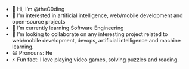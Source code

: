 - 👋 Hi, I’m @theC0ding
- 👀 I’m interested in artificial intelligence, web/mobile development and open-source projects
- 🌱 I’m currently learning Software Engineering
- 💞️ I’m looking to collaborate on any interesting project related to web/mobile development, devops, artificial intelligence and machine learning.
- 😄 Pronouns: He
- ⚡ Fun fact: I love playing video games, solving puzzles and reading.
